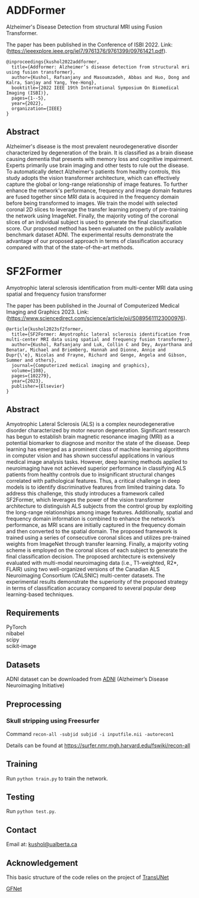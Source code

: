 # ADDFormer
Alzheimer's Disease Detection from structural MRI using Fusion Transformer.

The paper has been published in the Conference of ISBI 2022.
Link: (https://ieeexplore.ieee.org/iel7/9761376/9761399/09761421.pdf).

```
@inproceedings{kushol2022addformer,
  title={Addformer: Alzheimer’s disease detection from structural mri using fusion transformer},
  author={Kushol, Rafsanjany and Masoumzadeh, Abbas and Huo, Dong and Kalra, Sanjay and Yang, Yee-Hong},
  booktitle={2022 IEEE 19th International Symposium On Biomedical Imaging (ISBI)},
  pages={1--5},
  year={2022},
  organization={IEEE}
}
```

## Abstract
Alzheimer's disease is the most prevalent neurodegenerative disorder characterized by degeneration of the brain. It is classified as a brain disease causing dementia that presents with memory loss and cognitive impairment. Experts primarily use brain imaging and other tests to rule out the disease. To automatically detect Alzheimer's patients from healthy controls, this study adopts the vision transformer architecture, which can effectively capture the global or long-range relationship of image features. To further enhance the network's performance, frequency and image domain features are fused together since MRI data is acquired in the frequency domain before being transformed to images. We train the model with selected coronal 2D slices to leverage the transfer learning property of pre-training the network using ImageNet. Finally, the majority voting of the coronal slices of an individual subject is used to generate the final classification score. Our proposed method has been evaluated on the publicly available benchmark dataset ADNI. The experimental results demonstrate the advantage of our proposed approach in terms of classification accuracy compared with that of the state-of-the-art methods.


# SF2Former
Amyotrophic lateral sclerosis identification from multi-center MRI data using spatial and frequency fusion transformer

The paper has been published in the Journal of Computerized Medical Imaging and Graphics 2023.
Link: (https://www.sciencedirect.com/science/article/pii/S0895611123000976).

```
@article{kushol2023sf2former,
  title={SF2Former: Amyotrophic lateral sclerosis identification from multi-center MRI data using spatial and frequency fusion transformer},
  author={Kushol, Rafsanjany and Luk, Collin C and Dey, Avyarthana and Benatar, Michael and Briemberg, Hannah and Dionne, Annie and Dupr{\'e}, Nicolas and Frayne, Richard and Genge, Angela and Gibson, Summer and others},
  journal={Computerized medical imaging and graphics},
  volume={108},
  pages={102279},
  year={2023},
  publisher={Elsevier}
}
```

## Abstract
Amyotrophic Lateral Sclerosis (ALS) is a complex neurodegenerative disorder characterized by motor neuron degeneration. Significant research has begun to establish brain magnetic resonance imaging (MRI) as a potential biomarker to diagnose and monitor the state of the disease. Deep learning has emerged as a prominent class of machine learning algorithms in computer vision and has shown successful applications in various medical image analysis tasks. However, deep learning methods applied to neuroimaging have not achieved superior performance in classifying ALS patients from healthy controls due to insignificant structural changes correlated with pathological features. Thus, a critical challenge in deep models is to identify discriminative features from limited training data. To address this challenge, this study introduces a framework called SF2Former, which leverages the power of the vision transformer architecture to distinguish ALS subjects from the control group by exploiting the long-range relationships among image features. Additionally, spatial and frequency domain information is combined to enhance the network’s performance, as MRI scans are initially captured in the frequency domain and then converted to the spatial domain. The proposed framework is trained using a series of consecutive coronal slices and utilizes pre-trained weights from ImageNet through transfer learning. Finally, a majority voting scheme is employed on the coronal slices of each subject to generate the final classification decision. The proposed architecture is extensively evaluated with multi-modal neuroimaging data (i.e., T1-weighted, R2*, FLAIR) using two well-organized versions of the Canadian ALS Neuroimaging Consortium (CALSNIC) multi-center datasets. The experimental results demonstrate the superiority of the proposed strategy in terms of classification accuracy compared to several popular deep learning-based techniques.


## Requirements
PyTorch  
nibabel  
scipy  
scikit-image  


## Datasets
ADNI dataset can be downloaded from [ADNI](http://adni.loni.usc.edu/) (Alzheimer’s Disease Neuroimaging Initiative)


## Preprocessing
### Skull stripping using Freesurfer
Command ``recon-all -subjid subjid -i inputfile.nii -autorecon1``

Details can be found at https://surfer.nmr.mgh.harvard.edu/fswiki/recon-all



## Training
Run `python train.py` to train the network.

## Testing
Run `python test.py`.

## Contact
Email at: kushol@ualberta.ca

## Acknowledgement
This basic structure of the code relies on the project of [TransUNet](https://github.com/Beckschen/TransUNet)

[GFNet](https://github.com/raoyongming/GFNet)
